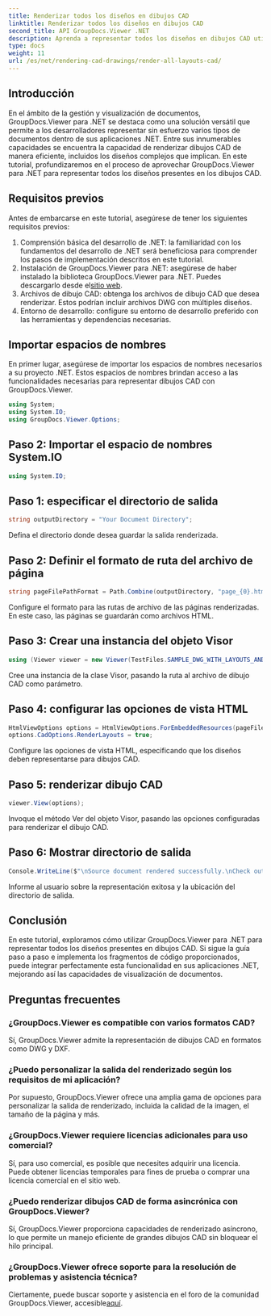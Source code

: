 ```yaml
---
title: Renderizar todos los diseños en dibujos CAD
linktitle: Renderizar todos los diseños en dibujos CAD
second_title: API GroupDocs.Viewer .NET
description: Aprenda a representar todos los diseños en dibujos CAD utilizando GroupDocs.Viewer para .NET. Siga nuestro tutorial completo para una integración perfecta.
type: docs
weight: 11
url: /es/net/rendering-cad-drawings/render-all-layouts-cad/
---
```

## Introducción
En el ámbito de la gestión y visualización de documentos, GroupDocs.Viewer para .NET se destaca como una solución versátil que permite a los desarrolladores representar sin esfuerzo varios tipos de documentos dentro de sus aplicaciones .NET. Entre sus innumerables capacidades se encuentra la capacidad de renderizar dibujos CAD de manera eficiente, incluidos los diseños complejos que implican. En este tutorial, profundizaremos en el proceso de aprovechar GroupDocs.Viewer para .NET para representar todos los diseños presentes en los dibujos CAD. 
## Requisitos previos
Antes de embarcarse en este tutorial, asegúrese de tener los siguientes requisitos previos:
1. Comprensión básica del desarrollo de .NET: la familiaridad con los fundamentos del desarrollo de .NET será beneficiosa para comprender los pasos de implementación descritos en este tutorial.
2.  Instalación de GroupDocs.Viewer para .NET: asegúrese de haber instalado la biblioteca GroupDocs.Viewer para .NET. Puedes descargarlo desde el[sitio web](https://releases.groupdocs.com/viewer/net/).
3. Archivos de dibujo CAD: obtenga los archivos de dibujo CAD que desea renderizar. Estos podrían incluir archivos DWG con múltiples diseños.
4. Entorno de desarrollo: configure su entorno de desarrollo preferido con las herramientas y dependencias necesarias.

## Importar espacios de nombres
En primer lugar, asegúrese de importar los espacios de nombres necesarios a su proyecto .NET. Estos espacios de nombres brindan acceso a las funcionalidades necesarias para representar dibujos CAD con GroupDocs.Viewer.

```csharp
using System;
using System.IO;
using GroupDocs.Viewer.Options;
```
## Paso 2: Importar el espacio de nombres System.IO
```csharp
using System.IO;
```
## Paso 1: especificar el directorio de salida
```csharp
string outputDirectory = "Your Document Directory";
```
Defina el directorio donde desea guardar la salida renderizada.
## Paso 2: Definir el formato de ruta del archivo de página
```csharp
string pageFilePathFormat = Path.Combine(outputDirectory, "page_{0}.html");
```
Configure el formato para las rutas de archivo de las páginas renderizadas. En este caso, las páginas se guardarán como archivos HTML.
## Paso 3: Crear una instancia del objeto Visor
```csharp
using (Viewer viewer = new Viewer(TestFiles.SAMPLE_DWG_WITH_LAYOUTS_AND_LAYERS))
```
Cree una instancia de la clase Visor, pasando la ruta al archivo de dibujo CAD como parámetro.
## Paso 4: configurar las opciones de vista HTML
```csharp
HtmlViewOptions options = HtmlViewOptions.ForEmbeddedResources(pageFilePathFormat);
options.CadOptions.RenderLayouts = true;
```
Configure las opciones de vista HTML, especificando que los diseños deben representarse para dibujos CAD.
## Paso 5: renderizar dibujo CAD
```csharp
viewer.View(options);
```
Invoque el método Ver del objeto Visor, pasando las opciones configuradas para renderizar el dibujo CAD.
## Paso 6: Mostrar directorio de salida
```csharp
Console.WriteLine($"\nSource document rendered successfully.\nCheck output in {outputDirectory}.");
```
Informe al usuario sobre la representación exitosa y la ubicación del directorio de salida.

## Conclusión
En este tutorial, exploramos cómo utilizar GroupDocs.Viewer para .NET para representar todos los diseños presentes en dibujos CAD. Si sigue la guía paso a paso e implementa los fragmentos de código proporcionados, puede integrar perfectamente esta funcionalidad en sus aplicaciones .NET, mejorando así las capacidades de visualización de documentos.
## Preguntas frecuentes
### ¿GroupDocs.Viewer es compatible con varios formatos CAD?
Sí, GroupDocs.Viewer admite la representación de dibujos CAD en formatos como DWG y DXF.
### ¿Puedo personalizar la salida del renderizado según los requisitos de mi aplicación?
Por supuesto, GroupDocs.Viewer ofrece una amplia gama de opciones para personalizar la salida de renderizado, incluida la calidad de la imagen, el tamaño de la página y más.
### ¿GroupDocs.Viewer requiere licencias adicionales para uso comercial?
Sí, para uso comercial, es posible que necesites adquirir una licencia. Puede obtener licencias temporales para fines de prueba o comprar una licencia comercial en el sitio web.
### ¿Puedo renderizar dibujos CAD de forma asincrónica con GroupDocs.Viewer?
Sí, GroupDocs.Viewer proporciona capacidades de renderizado asíncrono, lo que permite un manejo eficiente de grandes dibujos CAD sin bloquear el hilo principal.
### ¿GroupDocs.Viewer ofrece soporte para la resolución de problemas y asistencia técnica?
 Ciertamente, puede buscar soporte y asistencia en el foro de la comunidad GroupDocs.Viewer, accesible[aquí](https://forum.groupdocs.com/c/viewer/9).